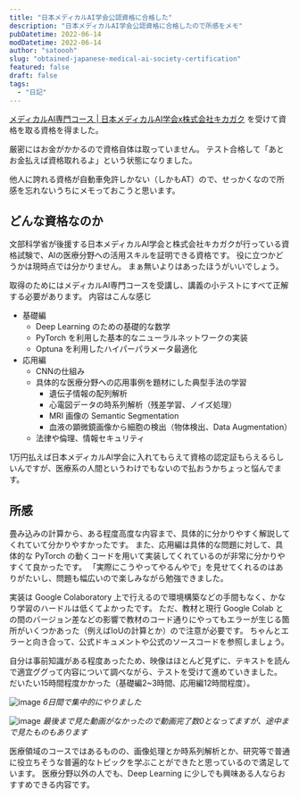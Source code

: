 ```yaml
---
title: "日本メディカルAI学会公認資格に合格した"
description: "日本メディカルAI学会公認資格に合格したので所感をメモ"
pubDatetime: 2022-06-14
modDatetime: 2022-06-14
author: "satoooh"
slug: "obtained-japanese-medical-ai-society-certification"
featured: false
draft: false
tags:
  - "日記"
---
```


[メディカルAI専門コース | 日本メディカルAI学会x株式会社キカガク](https://cbt-medical-ai.kikagaku.co.jp/) を受けて資格を取る資格を得ました。

厳密にはお金がかかるので資格自体は取っていません。
テスト合格して「あとお金払えば資格取れるよ」という状態になりました。

他人に誇れる資格が自動車免許しかない（しかもAT）ので、せっかくなので所感を忘れないうちにメモっておこうと思います。

## どんな資格なのか

文部科学省が後援する日本メディカルAI学会と株式会社キカガクが行っている資格試験で、AIの医療分野への活用スキルを証明できる資格です。
役に立つかどうかは現時点では分かりません。
まぁ無いよりはあったほうがいいでしょう。

取得のためにはメディカルAI専門コースを受講し、講義の小テストにすべて正解する必要があります。
内容はこんな感じ

- 基礎編
  - Deep Learning のための基礎的な数学
  - PyTorch を利用した基本的なニューラルネットワークの実装
  - Optuna を利用したハイパーパラメータ最適化
- 応用編
  - CNNの仕組み
  - 具体的な医療分野への応用事例を題材にした典型手法の学習
    - 遺伝子情報の配列解析
    - 心電図データの時系列解析（残差学習、ノイズ処理）
    - MRI 画像の Semantic Segmentation
    - 血液の顕微鏡画像から細胞の検出（物体検出、Data Augmentation）
  - 法律や倫理、情報セキュリティ

1万円払えば日本メディカルAI学会に入れてもらえて資格の認定証もらえるらしいんですが、医療系の人間というわけでもないので払おうかちょっと悩んでます。

## 所感

畳み込みの計算から、ある程度高度な内容まで、具体的に分かりやすく解説してくれていて分かりやすかったです。
また、応用編は具体的な問題に対して、具体的な PyTorch の動くコードを用いて実装してくれているのが非常に分かりやすくて良かったです。
「実際にこうやってやるんやで」を見せてくれるのはありがたいし、問題も幅広いので楽しみながら勉強できました。

実装は Google Colaboratory 上で行えるので環境構築などの手間もなく、かなり学習のハードルは低くてよかったです。
ただ、教材と現行 Google Colab との間のバージョン差などの影響で教材のコード通りにやってもエラーが生じる箇所がいくつかあった（例えばIoUの計算とか）ので注意が必要です。
ちゃんとエラーと向き合って、公式ドキュメントや公式のソースコードを参照しましょう。

自分は事前知識がある程度あったため、映像はほとんど見ずに、テキストを読んで適宜ググって内容について調べながら、テストを受けて進めていきました。
だいたい15時間程度かかった（基礎編2~3時間、応用編12時間程度）。

![image](/assets/medical-ai-society-certification_1.webp)
_6日間で集中的にやりました_

![image](/assets/medical-ai-society-certification_2.webp)
_最後まで見た動画がなかったので動画完了数0となってますが、途中まで見たものもあります_

医療領域のコースではあるものの、画像処理とか時系列解析とか、研究等で普通に役立ちそうな普遍的なトピックを学ぶことができたと思っているので満足しています。
医療分野以外の人でも、Deep Learning に少しでも興味ある人ならおすすめできる内容です。
